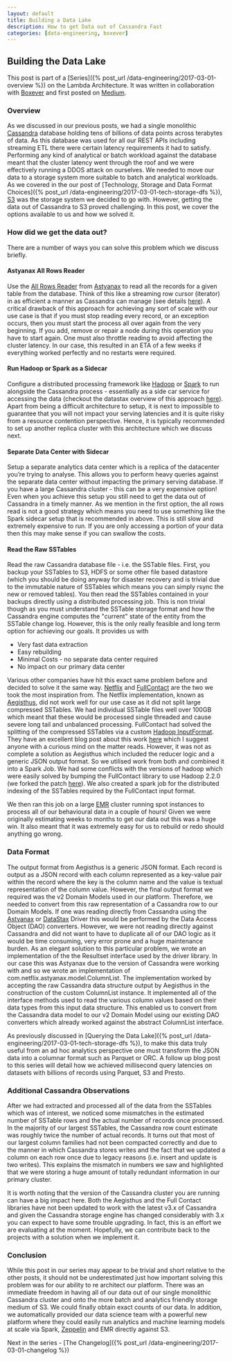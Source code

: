 ```yaml
---
layout: default
title: Building a Data Lake
description: How to get Data out of Cassandra Fast
categories: [data-engineering, boxever]
---
```


## Building the Data Lake

This post is part of a [Series]({% post_url /data-engineering/2017-03-01-overview %}) on the Lambda Architecture. It was written in collaboration with [Boxever](http://www.boxever.com) and first posted on [Medium](https://medium.com/@BoxeverTech/building-a-datalake-reading-sstables-ec91048217e0). 

### Overview

As we discussed in our previous posts, we had a single monolithic [Cassandra](http://cassandra.apache.org/) database holding tens of billions of data points across terabytes of data. As this database was used for all our REST APIs including streaming ETL there were certain latency requirements it had to satisfy. Performing any kind of analytical or batch workload against the database meant that the cluster latency went through the roof and we were effectively running a DDOS attack on ourselves. We needed to move our data to a storage system more suitable to batch and analytical workloads. As we covered in the our post of [Technology, Storage and Data Format Choices]({% post_url /data-engineering/2017-03-01-tech-storage-dfs %}), [S3](https://aws.amazon.com/s3/) was the storage system we decided to go with. However, getting the data out of Cassandra to S3 proved challenging. In this post, we cover the options available to us and how we solved it. 

### How did we get the data out?

There are a number of ways you can solve this problem which we discuss briefly.

#### Astyanax All Rows Reader
Use the [All Rows Reader](https://github.com/Netflix/astyanax/wiki/AllRowsReader-All-rows-query) from [Astyanax](https://github.com/Netflix/astyanax) to read all the records for a given table from the database. Think of this like a streaming row cursor (iterator) in as efficient a manner as Cassandra can manage (see details [here](https://github.com/Netflix/astyanax/wiki/AllRowsReader-All-rows-query)). A critical drawback of this approach for achieving any sort of scale with our use case is that if you must stop reading every record, or an exception occurs, then you must start the process all over again from the very beginning. If you add, remove or repair a node during this operation you have to start again. One must also throttle reading to avoid affecting the cluster latency. In our case, this resulted in an ETA of a few weeks if everything worked perfectly and no restarts were required.

#### Run Hadoop or Spark as a Sidecar
Configure a distributed processing framework like [Hadoop](http://hadoop.apache.org/) or [Spark](http://spark.apache.org/) to run alongside the Cassandra process - essentially as a side car service for accessing the data (checkout the datastax overview of this approach [here](https://docs.datastax.com/en/datastax_enterprise/4.5/datastax_enterprise/spark/sparkIntro.html)). Apart from being a difficult architecture to setup, it is next to impossible to guarantee that you will not impact your serving latencies and it is quite risky from a resource contention perspective. Hence, it is typically recommended to set up another replica cluster with this architecture which we discuss next.

#### Separate Data Center with Sidecar
Setup a separate analytics data center which is a replica of the datacenter you’re trying to analyse. This allows you to perform heavy queries against the separate data center without impacting the primary serving database. If you have a large Cassandra cluster - this can be a very expensive option! Even when you achieve this setup you still need to get the data out of Cassandra in a timely manner. As we mention in the first option, the all rows read is not a good strategy which means you need to use something like the Spark sidecar setup that is recommended in above. This is still slow and extremely expensive to run. If you are only accessing a portion of your data then this may make sense if you can swallow the costs.

#### Read the Raw SSTables
Read the raw Cassandra database file - i.e. the SSTable files. First, you backup your SSTables to S3, HDFS or some other file based datastore (which you should be doing anyway for disaster recovery and is trivial due to the immutable nature of SSTables which means you can simply rsync the new or removed tables). You then read the SSTables contained in your backups directly using a distributed processing job. This is non trivial though as you must understand the SSTable storage format and how the Cassandra engine computes the "current" state of the entity from the SSTable change log. However, this is the only really feasible and long term option for achieving our goals. It provides us with 

* Very fast data extraction
* Easy rebuilding
* Minimal Costs - no separate data center required 
* No impact on our primary data center

Various other companies have hit this exact same problem before and decided to solve it the same way. [Netflix](https://www.netflix.com) and [FullContact](https://www.fullcontact.com/) are the two we took the most inspiration from. The Netflix implementation, known as [Aegisthus](https://github.com/Netflix/aegisthus), did not work well for our use case as it did not split large compressed SSTables. We had individual SSTable files well over 100GB which meant that these would be processed single threaded and cause severe long tail and unbalanced processing. FullContact had solved the splitting of the compressed SSTables via a custom [Hadoop InputFormat](https://github.com/fullcontact/hadoop-sstable). They have an excellent blog post about this work [here](https://www.fullcontact.com/blog/cassandra-sstables-offline/) which I suggest anyone with a curious mind on the matter reads. However, it was not as complete a solution as Aegisthus which included the reducer logic and a generic JSON output format. So we utilised work from both and combined it into a Spark Job. We had some conflicts with the versions of hadoop which were easily solved by bumping the FullContact library to use Hadoop 2.2.0 (we forked the patch [here](https://github.com/willfleury/hadoop-sstable/commit/e1f78068fc8e50d2327d14ce3f6205a40916974b)). We also created a spark job for the distributed indexing of the SSTables required by the FullContact input format.

We then ran this job on a large [EMR](https://aws.amazon.com/emr/) cluster running spot instances to process all of our behavioural data in a couple of hours! Given we were originally estimating weeks to months to get our data out this was a huge win. It also meant that it was extremely easy for us to rebuild or redo should anything go wrong.

### Data Format

The output format from Aegisthus is a generic JSON format. Each record is output as a JSON record with each column represented as a key-value pair within the record where the key is the column name and the value is textual representation of the column value. However, the final output format we required was the v2 Domain Models used in our platform. Therefore, we needed to convert from this raw representation of a Cassandra row to our Domain Models. If one was reading directly from Cassandra using the [Astyanax](https://github.com/Netflix/astyanax) or [DataStax](https://github.com/datastax/java-driver) Driver this would be performed by the Data Access Object (DAO) converters. However, we were not reading directly against Cassandra and did not want to have to duplicate all of our DAO logic as it would be time consuming, very error prone and a huge maintenance burden. As an elegant solution to this particular problem, we wrote an implementation of the the Resultset interface used by the driver library. In our case this was Astyanax due to the version of Cassandra were working with and so we wrote an implementation of com.netflix.astyanax.model.ColumnList<T>. The implementation worked by accepting the raw Cassandra data structure output by Aegisthus in the construction of the custom ColumnList<T> instance. It implemented all of the interface methods used to read the various column values based on their data types from this input data structure. This enabled us to convert from the Cassandra data model to our v2 Domain Model using our existing DAO converters which already worked against the abstract ColumnList<T> interface. 

As previously discussed in [Querying the Data Lake]({% post_url /data-engineering/2017-03-01-tech-storage-dfs %}), to make this data truly useful from an ad hoc analytics perspective one must transform the JSON data into a columnar format such as Parquet or ORC. A follow up blog post to this series will detail how we achieved millisecond query latencies on datasets with billions of records using Parquet, S3 and Presto. 

### Additional Cassandra Observations

After we had extracted and processed all of the data from the SSTables which was of interest, we noticed some mismatches in the estimated number of SSTable rows and the actual number of records once processed. In the majority of our largest SSTables, the Cassandra row count estimate was roughly twice the number of actual records. It turns out that most of our largest column families had not been compacted correctly and due to the manner in which Cassandra stores writes and the fact that we updated a column on each row once due to legacy reasons (i.e. insert and update is two writes). This explains the mismatch in numbers  we saw and highlighted that we were storing a huge amount of totally redundant information in our primary cluster. 

It is worth noting that the version of the Cassandra cluster you are running can have a big impact here. Both the Aegisthus and the Full Contact libraries have not been updated to work with the latest v3.x of Cassandra and given the Cassandra storage engine has changed considerably with 3.x you can expect to have some trouble upgrading. In fact, this is an effort we are evaluating at the moment. Hopefully, we can contribute back to the projects with a solution when we implement it. 

### Conclusion

While this post in our series may appear to be trivial and short relative to the other posts, it should not be underestimated just how important solving this problem was for our ability to re architect our platform. There was an immediate freedom in having all of our data out of our single monolithic Cassandra cluster and onto the more batch and analytics friendly storage medium of S3. We could finally obtain exact counts of our data. In addition, we automatically provided our data science team with a powerful new platform where they could easily run analytics and machine learning models at scale via Spark, [Zeppelin](https://zeppelin.apache.org/) and EMR directly against S3.
 
Next in the series - [The Changelog]({% post_url /data-engineering/2017-03-01-changelog %})

